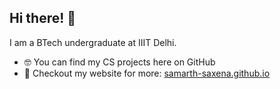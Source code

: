 ## Hi there! 👋
I am a BTech undergraduate at IIIT Delhi. </p>  

- 🤓 You can find my CS projects here on GitHub  
- 🔗 Checkout my website for more: [samarth-saxena.github.io](https://samarth-saxena.github.io/)
